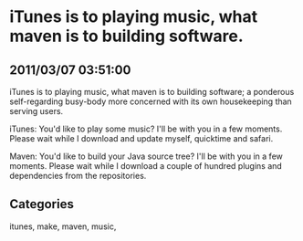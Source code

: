 # iTunes is to playing music, what maven is to building software.
## 2011/03/07 03:51:00 

<p>iTunes is to playing music, what maven is to building software; a ponderous self-regarding busy-body more concerned with its own housekeeping than serving users.</p>
<p>iTunes: You'd like to play some music? I'll be with you in a few moments. Please wait while I download and update myself, quicktime and safari.</p>
<p>Maven: You'd like to build your Java source tree? I'll be with you in a few moments. Please wait while I download a couple of hundred plugins and dependencies from the repositories.</p>

## Categories
itunes, make, maven, music, 